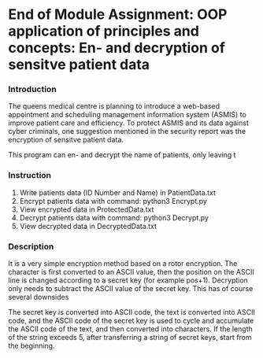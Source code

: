 # End of Module Assignment: OOP application of principles and concepts: En- and decryption of sensitve patient data

### Introduction
The queens medical centre is planning to introduce a web-based appointment and scheduling management information system (ASMIS) to improve patient care and efficiency.
To protect ASMIS and its data against cyber criminals, one suggestion mentioned in the security report was the encryption of sensitve patient data.

This program can en- and decrypt the name of patients, only leaving t

### Instruction
1. Write patients data (ID Number and Name) in PatientData.txt
2. Encrypt patients data with command: python3 Encrypt.py
3. View encrypted data in ProtectedData.txt
4. Decrypt patients data with command: python3 Decrypt.py
5. View decrypted data in DecryptedData.txt

### Description
It is a very simple encryption method based on a rotor encryption. The character is first converted to an ASCII value, then the position on the ASCII line is changed according to a secret key (for example pos+1).
Decryption only needs to subtract the ASCII value of the secret key.
This has of course several downsides


The secret key is converted into ASCII code, the text is converted into ASCII code, and the ASCII code of the secret key is used to cycle and accumulate the ASCII code of the text, and then converted into characters. If the length of the string exceeds 5, after transferring a string of secret keys, start from the beginning.
